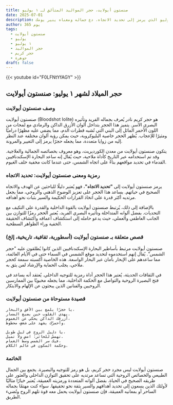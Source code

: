 ```yaml
---
title: صنستون أيولايت، حجر المواليد المتألق لـ ١ يوليو
date: 2025-07-01
description: اشعر بأهمية صنستون أيولايت، حجر المواليد لـ ١ يوليو الذي يرمز إلى تحديد الاتجاه. دع جماله ومعناه ينير يومك.
author: 365 يوم
tags:
  - صنستون أيولايت
  - يوليو
  - ١ يوليو
  - حجر المواليد
  - حجر كريم
  - جوهرة
draft: false
---
```


{{< youtube id="F0LFNtYfAGY" >}}

## حجر الميلاد لشهر ١ يوليو: صنستون أيولايت

### وصف صنستون أيولايت

صنستون أيولايت (Bloodshot Iolite) هو حجر كريم نادر يُعرف بجماله الفريد وتأثيره البصري الآسر. يتميز هذا الحجر بتداخل ألوان الأزرق الداكن والرمادي مع لمحات من اللون الأحمر المائل إلى البني التي تُشبه قطرات الدم، مما يضفي عليه مظهرًا دراميًا ومثيرًا للإعجاب. يُظهر الحجر خاصية البليوكروية، حيث يمكن رؤية ألوان مختلفة عند النظر إليه من زوايا متعددة، مما يجعله حجرًا يرمز إلى التغيير والمرونة.

يتكون صنستون أيولايت من معدن الكورديريت، وهو معروف بخصائصه الجمالية والعلاجية. وقد تم استخدامه عبر التاريخ كأداة ملاحية، حيث يُقال إنه ساعد البحارة الإسكندنافيين القدماء في تحديد مواقعهم بناءً على اتجاه الشمس، حتى عندما كانت مخفية خلف الغيوم.

### رمزية ومعنى صنستون أيولايت: تحديد الاتجاه

يرمز صنستون أيولايت إلى **"تحديد الاتجاه"**، فهو يُعتبر دليلًا للباحثين عن الهدف والاتجاه الصحيح في حياتهم. يساعد هذا الحجر على تعزيز الوضوح الذهني والروحي، مما يجعل مرتديه أكثر قدرة على اتخاذ القرارات الحكيمة والسير بثبات نحو أهدافه.

بالإضافة إلى ذلك، يُرتبط صنستون أيولايت بالقوة الداخلية والقدرة على التكيف مع التحديات. بفضل ألوانه المتداخلة وتأثيره البصري الفريد، يُعتبر الحجر رمزًا للتوازن بين الجانب العاطفي والعملي، حيث يدعو حامله إلى استكشاف أعماقه واكتشاف الحقيقة الخفية وراء الظواهر السطحية.

### قصص متعلقة بـ صنستون أيولايت (أسطورية، ثقافية، تاريخية، إلخ)

صنستون أيولايت مرتبط بأساطير البحارة الإسكندنافيين الذين كانوا يُطلقون عليه "حجر الشمس". يُقال إنهم استخدموه لتحديد موقع الشمس في السماء حتى في الأيام الغائمة، مما ساعدهم على الإبحار بأمان عبر البحار الواسعة. هذه الخاصية أكسبته سمعة كحجر ملاحي، يجلب الحماية والإرشاد لمن يثق به.

في الثقافات الحديثة، يُعتبر هذا الحجر أداة رمزية للتوجيه الداخلي. يُعتقد أنه يساعد في فتح البصيرة الروحية والتواصل مع الحكمة الداخلية، مما يجعله محبوبًا بين الممارسين الروحيين والفنانين الذين يبحثون عن الإلهام والابتكار.

### قصيدة مستوحاة من صنستون أيولايت

```
يا حجرًا يلمع بين الأفق والبحار،  
يهدي القلوب حين يضيع المسار.  
أزرقك الداكن يحكي عن الغموض،  
وأحمرُك يشهد على شغفٍ محظوظ.

يا دليل الروح في ليلٍ طويل،  
تهمسُ للحائر: امضِ ولا تميل.  
فيك سر الشمس وسط الغمام،  
وحكمة السكون في عالم الكلام.
```

### الخاتمة

صنستون أيولايت ليس مجرد حجر كريم، بل هو رمز للتوجيه والبصيرة. يجمع بين الجمال الطبيعي والخصائص الروحية التي تساعد مرتديه على تحقيق التوازن الداخلي والعثور على طريقه الصحيح في الحياة. بفضل ألوانه المتعددة ورمزيته العميقة، يُعتبر خيارًا مثاليًا لأولئك الذين يسعون إلى تحديد أهدافهم والسير بثقة نحو تحقيقها. سواء كنت مهتمًا بجماله الساحر أو بمعانيه العميقة، فإن صنستون أيولايت يحمل معه قوة تلهم الروح وتُضيء الطريق.